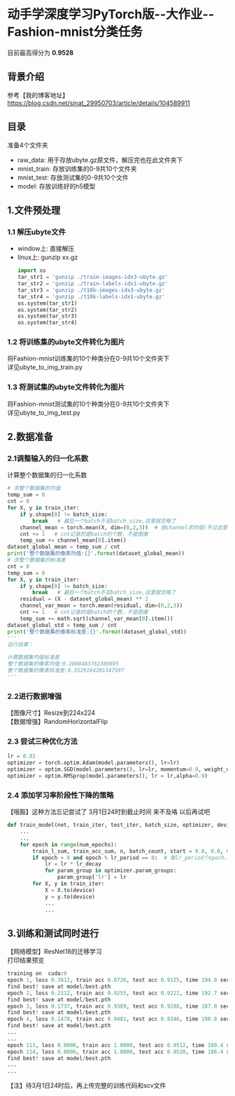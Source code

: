 # 动手学深度学习PyTorch版--大作业--Fashion-mnist分类任务
目前最高得分为 **0.9528**

## 背景介绍
参考【我的博客地址】https://blog.csdn.net/sinat_29950703/article/details/104589911
## 目录
准备4个文件夹  
- raw_data: 用于存放ubyte.gz原文件，解压完也在此文件夹下  
- mnist_train: 存放训练集的0-9共10个文件夹  
- mnist_test: 存放测试集的0-9共10个文件  
- model: 存放训练好的h5模型  
## 1.文件预处理
### 1.1 解压ubyte文件
- window上:  直接解压
- linux上:  gunzip xx.gz  
    ```python
    import os  
    tar_str1 = 'gunzip ./train-images-idx3-ubyte.gz'    
    tar_str2 = 'gunzip ./train-labels-idx1-ubyte.gz'   
    tar_str3 = 'gunzip ./t10k-images-idx3-ubyte.gz'  
    tar_str4 = 'gunzip ./t10k-labels-idx1-ubyte.gz'  
    os.system(tar_str1)  
    os.system(tar_str2)  
    os.system(tar_str3)   
    os.system(tar_str4)  
    ```
### 1.2 将训练集的ubyte文件转化为图片
将Fashion-mnist训练集的10个种类分在0-9共10个文件夹下  
详见ubyte_to_img_train.py
### 1.3 将测试集的ubyte文件转化为图片
将Fashion-mnist测试集的10个种类分在0-9共10个文件夹下    
详见ubyte_to_img_test.py
## 2.数据准备
### 2.1调整输入的归一化系数
计算整个数据集的归一化系数
```python
# 求整个数据集的均值
temp_sum = 0
cnt = 0
for X, y in train_iter:
    if y.shape[0] != batch_size:
        break   # 最后一个batch不足batch_size,这里就忽略了
    channel_mean = torch.mean(X, dim=(0,2,3))  # 按channel求均值(不过这里只有1个channel)
    cnt += 1   # cnt记录的是batch的个数，不是图像
    temp_sum += channel_mean[0].item()
dataset_global_mean = temp_sum / cnt
print('整个数据集的像素均值:{}'.format(dataset_global_mean))
# 求整个数据集的标准差
cnt = 0
temp_sum = 0
for X, y in train_iter:
    if y.shape[0] != batch_size:
        break   # 最后一个batch不足batch_size,这里就忽略了
    residual = (X - dataset_global_mean) ** 2
    channel_var_mean = torch.mean(residual, dim=(0,2,3))
    cnt += 1   # cnt记录的是batch的个数，不是图像
    temp_sum += math.sqrt(channel_var_mean[0].item())
dataset_global_std = temp_sum / cnt
print('整个数据集的像素标准差:{}'.format(dataset_global_std))
'''
运行结果：

计算数据集均值标准差
整个数据集的像素均值:0.2860483762389695
整个数据集的像素标准差:0.3529184201347597
'''
```  
### 2.2进行数据增强
【图像尺寸】Resize到224x224  
【数据增强】RandomHorizontalFlip

### 2.3 尝试三种优化方法
```python
lr = 0.01
optimizer = torch.optim.Adam(model.parameters(), lr=lr)
optimizer = optim.SGD(model.parameters(), lr=lr, momentum=0.9, weight_decay=5e-4) 
optimizer = optim.RMSprop(model.parameters(), lr = lr,alpha=0.9)
```
### 2.4 添加学习率阶段性下降的策略
【哦豁】这种方法忘记尝试了 3月1日24时到截止时间 来不及咯 以后再试吧
```python
def train_model(net, train_iter, test_iter, batch_size, optimizer, device, num_epochs, lr, lr_period, lr_decay):
    ...
    ... 
    for epoch in range(num_epochs):
        train_l_sum, train_acc_sum, n, batch_count, start = 0.0, 0.0, 0, 0, time.time()
        if epoch > 0 and epoch % lr_period == 0:  # 每lr_period个epoch，学习率衰减一次
            lr = lr * lr_decay
            for param_group in optimizer.param_groups:
                param_group['lr'] = lr
        for X, y in train_iter:
            X = X.to(device)
            y = y.to(device)
            ...
            ...
```

## 3.训练和测试同时进行
【网络模型】ResNet18的迁移学习  
打印结果预览
```python
training on  cuda:0
epoch 1, loss 0.3812, train acc 0.8726, test acc 0.9125, time 194.0 sec
find best! save at model/best.pth
epoch 2, loss 0.2112, train acc 0.9255, test acc 0.9222, time 192.7 sec
find best! save at model/best.pth
epoch 3, loss 0.1737, train acc 0.9389, test acc 0.9288, time 187.0 sec
find best! save at model/best.pth
epoch 4, loss 0.1478, train acc 0.9481, test acc 0.9346, time 190.8 sec
find best! save at model/best.pth
...
...
epoch 113, loss 0.0006, train acc 1.0000, test acc 0.9512, time 189.4 sec
epoch 114, loss 0.0006, train acc 1.0000, test acc 0.9528, time 186.4 sec
find best! save at model/best.pth
...
...
```  
【注】待3月1日24时后，再上传完整的训练代码和scv文件
